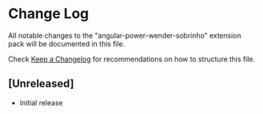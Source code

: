 # Change Log

All notable changes to the "angular-power-wender-sobrinho" extension pack will be documented in this file.

Check [Keep a Changelog](http://keepachangelog.com/) for recommendations on how to structure this file.

## [Unreleased]

- Initial release
